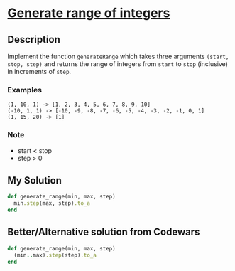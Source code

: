 # [Generate range of integers](https://www.codewars.com/kata/55eca815d0d20962e1000106)

## Description
Implement the function `generateRange` which takes three arguments `(start, stop, step)` and returns the range of 
integers from `start` to `stop` (inclusive) in increments of `step`.

### Examples
```
(1, 10, 1) -> [1, 2, 3, 4, 5, 6, 7, 8, 9, 10]
(-10, 1, 1) -> [-10, -9, -8, -7, -6, -5, -4, -3, -2, -1, 0, 1]
(1, 15, 20) -> [1]
```

### Note
* start < stop
* step > 0

## My Solution
```ruby
def generate_range(min, max, step)
  min.step(max, step).to_a
end
```

## Better/Alternative solution from Codewars
```ruby
def generate_range(min, max, step)
  (min..max).step(step).to_a
end
```
